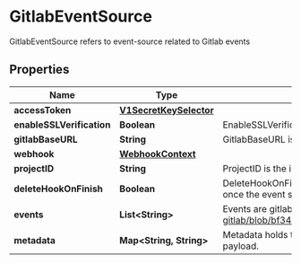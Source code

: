 

# GitlabEventSource

GitlabEventSource refers to event-source related to Gitlab events
## Properties

Name | Type | Description | Notes
------------ | ------------- | ------------- | -------------
**accessToken** | [**V1SecretKeySelector**](V1SecretKeySelector.md) |  |  [optional]
**enableSSLVerification** | **Boolean** | EnableSSLVerification to enable ssl verification |  [optional]
**gitlabBaseURL** | **String** | GitlabBaseURL is the base URL for API requests to a custom endpoint | 
**webhook** | [**WebhookContext**](WebhookContext.md) |  |  [optional]
**projectID** | **String** | ProjectID is the id of project for which integration needs to setup | 
**deleteHookOnFinish** | **Boolean** | DeleteHookOnFinish determines whether to delete the GitLab hook for the project once the event source is stopped. |  [optional]
**events** | **List&lt;String&gt;** | Events are gitlab event to listen to. Refer https://github.com/xanzy/go-gitlab/blob/bf34eca5d13a9f4c3f501d8a97b8ac226d55e4d9/projects.go#L794. | 
**metadata** | **Map&lt;String, String&gt;** | Metadata holds the user defined metadata which will passed along the event payload. |  [optional]



